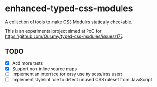 # enhanced-typed-css-modules

A collection of tools to make CSS Modules statically checkable.

This is an experimental project aimed at PoC for https://github.com/Quramy/typed-css-modules/issues/177.

## TODO

- [x] Add more tests
- [x] Support non-inline source maps
- [ ] Implement an interface for easy use by scss/less users
- [ ] Implement stylelint rule to detect unused CSS ruleset from JavaScript
